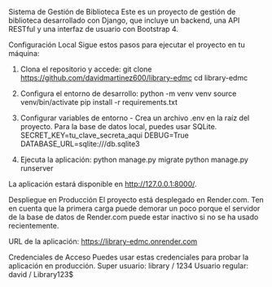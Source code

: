 Sistema de Gestión de Biblioteca
Este es un proyecto de gestión de biblioteca desarrollado con Django, que incluye un backend, una API RESTful y una interfaz de usuario con Bootstrap 4.


Configuración Local
Sigue estos pasos para ejecutar el proyecto en tu máquina:

1. Clona el repositorio y accede:
git clone https://github.com/davidmartinez600/library-edmc
cd library-edmc

2. Configura el entorno de desarrollo:
python -m venv venv
source venv/bin/activate
pip install -r requirements.txt

3. Configurar variables de entorno - Crea un archivo .env en la raíz del proyecto. Para la base de datos local, puedes usar SQLite.
SECRET_KEY=tu_clave_secreta_aqui
DEBUG=True
DATABASE_URL=sqlite:///db.sqlite3

4. Ejecuta la aplicación:
python manage.py migrate
python manage.py runserver

La aplicación estará disponible en http://127.0.0.1:8000/.

Despliegue en Producción
El proyecto está desplegado en Render.com. Ten en cuenta que la primera carga puede demorar un poco porque el servidor de la base de datos de Render.com puede estar inactivo si no se ha usado recientemente.

URL de la aplicación:
https://library-edmc.onrender.com

Credenciales de Acceso
Puedes usar estas credenciales para probar la aplicación en producción.
Super usuario: library / 1234
Usuario regular: david / Library123$
